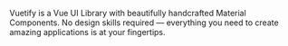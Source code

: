 Vuetify is a Vue UI Library with beautifully handcrafted Material Components. No design skills required — everything you need to create amazing applications is at your fingertips.
